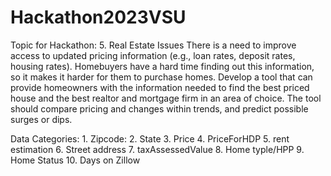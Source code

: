 # Hackathon2023VSU
Topic for Hackathon: 
    5.	Real Estate Issues 
There is a need to improve access to updated pricing information (e.g., loan rates, deposit rates, 	housing rates). Homebuyers have a hard time finding out this information, so it makes it harder for them to purchase homes. 
Develop a tool that can provide homeowners with the information needed to find the best priced house and the best realtor and mortgage firm in an area of choice. The tool should compare pricing and changes within trends, and predict possible surges or dips.


Data Categories:
    1. Zipcode:
    2. State
    3. Price
    4. PriceForHDP
    5. rent estimation
    6. Street address
    7. taxAssessedValue
    8. Home typle/HPP
    9. Home Status
    10. Days on Zillow 

